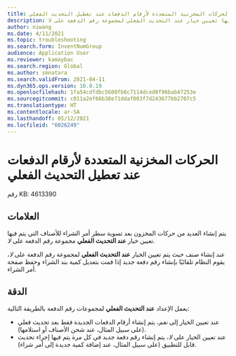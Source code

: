 ```yaml
---
title: الحركات المخزنية المتعددة لأرقام الدفعات عند تعطيل التحديث الفعلي
description: يتم إنشاء العديد من حركات المخزون بعد تسوية سطر أمر الشراء للأصناف التي يتم فيها تعيين خيار عند التحديث الفعلي لمجموعة رقم الدفعة على لا.
author: niwang
ms.date: 4/11/2021
ms.topic: troubleshooting
ms.search.form: InventNumGroup
audience: Application User
ms.reviewer: kamaybac
ms.search.region: Global
ms.author: smnatara
ms.search.validFrom: 2021-04-11
ms.dyn365.ops.version: 10.0.19
ms.openlocfilehash: 1fa54cdfdbc5608fb6c7114dced0f96bab47253e
ms.sourcegitcommit: c011a2ef66b38e71ddaf003f7d243677bb2707c5
ms.translationtype: HT
ms.contentlocale: ar-SA
ms.lasthandoff: 05/12/2021
ms.locfileid: "6026249"
---
```

# <a name="multiple-inventory-transactions-for-batch-numbers-when-on-physical-update-is-disabled"></a>الحركات المخزنية المتعددة لأرقام الدفعات عند تعطيل التحديث الفعلي

رقم KB: 4613390

## <a name="symptoms"></a>العلامات

يتم إنشاء العديد من حركات المخزون بعد تسوية سطر أمر الشراء للأصناف التي يتم فيها تعيين خيار **عند التحديث الفعلي** مجموعة رقم الدفعة على *لا*.

عند إنشاء صنف حيث يتم تعيين الخيار **عند التحديث الفعلي** لمجموعة رقم الدفعة على *لا*، يقوم النظام تلقائيًا بإنشاء رقم دفعة جديد إذا قمت بتعديل كمية بند الشراء وحفظ صفحة أمر الشراء.

## <a name="resolution"></a>الدقة

يعمل الإعداد **عند التحديث الفعلي** لمجموعات رقم الدفعة بالطريقة التالية:

- عند تعيين الخيار إلى *نعم*، يتم إنشاء أرقام الدفعات الجديدة فقط بعد تحديث فعلي (على سبيل المثال، عند شحن الأصناف أو استلامها).
- عند تعيين الخيار على *لا*، يتم إنشاء رقم دفعة جديد في كل مرة يتم فيها إجراء تحديث قابل للتطبيق (على سبيل المثال، عند إضافة كمية جديدة إلى أمر شراء).
